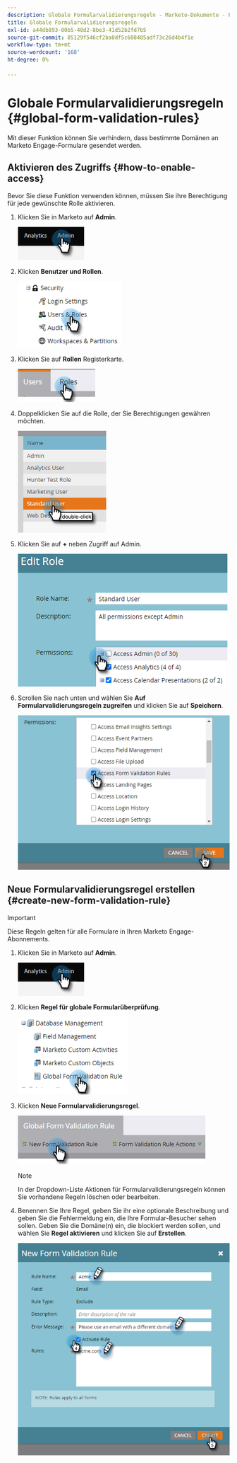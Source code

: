 ```yaml
---
description: Globale Formularvalidierungsregeln - Marketo-Dokumente - Produktdokumentation
title: Globale Formularvalidierungsregeln
exl-id: a44db893-00b5-40d2-8be3-41d52b2fd7b5
source-git-commit: 05129f546cf2ba0df5c608485adf73c26d4b4f1e
workflow-type: tm+mt
source-wordcount: '168'
ht-degree: 0%

---
```


# Globale Formularvalidierungsregeln {#global-form-validation-rules}

Mit dieser Funktion können Sie verhindern, dass bestimmte Domänen an Marketo Engage-Formulare gesendet werden.

## Aktivieren des Zugriffs {#how-to-enable-access}

Bevor Sie diese Funktion verwenden können, müssen Sie ihre Berechtigung für jede gewünschte Rolle aktivieren.

1. Klicken Sie in Marketo auf **Admin**.

   ![](assets/global-form-validation-rules-1.png)

1. Klicken **Benutzer und Rollen**.

   ![](assets/global-form-validation-rules-2.png)

1. Klicken Sie auf **Rollen** Registerkarte.

   ![](assets/global-form-validation-rules-3.png)

1. Doppelklicken Sie auf die Rolle, der Sie Berechtigungen gewähren möchten.

   ![](assets/global-form-validation-rules-4.png)

1. Klicken Sie auf **+** neben Zugriff auf Admin.

   ![](assets/global-form-validation-rules-5.png)

1. Scrollen Sie nach unten und wählen Sie **Auf Formularvalidierungsregeln zugreifen** und klicken Sie auf **Speichern**.

   ![](assets/global-form-validation-rules-6.png)

## Neue Formularvalidierungsregel erstellen {#create-new-form-validation-rule}

>[!IMPORTANT]
>
>Diese Regeln gelten für alle Formulare in Ihren Marketo Engage-Abonnements.

1. Klicken Sie in Marketo auf **Admin**.

   ![](assets/global-form-validation-rules-7.png)

1. Klicken **Regel für globale Formularüberprüfung**.

   ![](assets/global-form-validation-rules-8.png)

1. Klicken **Neue Formularvalidierungsregel**.

   ![](assets/global-form-validation-rules-9.png)

   >[!NOTE]
   >
   >In der Dropdown-Liste Aktionen für Formularvalidierungsregeln können Sie vorhandene Regeln löschen oder bearbeiten.

1. Benennen Sie Ihre Regel, geben Sie ihr eine optionale Beschreibung und geben Sie die Fehlermeldung ein, die Ihre Formular-Besucher sehen sollen. Geben Sie die Domäne(n) ein, die blockiert werden sollen, und wählen Sie **Regel aktivieren** und klicken Sie auf **Erstellen**.

   ![](assets/global-form-validation-rules-10.png)
